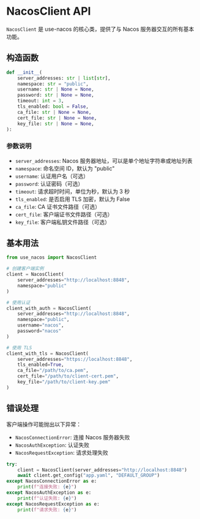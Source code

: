 # NacosClient API

`NacosClient` 是 use-nacos 的核心类，提供了与 Nacos 服务器交互的所有基本功能。

## 构造函数

```python
def __init__(
    server_addresses: str | list[str],
    namespace: str = "public",
    username: str | None = None,
    password: str | None = None,
    timeout: int = 3,
    tls_enabled: bool = False,
    ca_file: str | None = None,
    cert_file: str | None = None,
    key_file: str | None = None,
):
```

### 参数说明

- `server_addresses`: Nacos 服务器地址，可以是单个地址字符串或地址列表
- `namespace`: 命名空间 ID，默认为 "public"
- `username`: 认证用户名（可选）
- `password`: 认证密码（可选）
- `timeout`: 请求超时时间，单位为秒，默认为 3 秒
- `tls_enabled`: 是否启用 TLS 加密，默认为 False
- `ca_file`: CA 证书文件路径（可选）
- `cert_file`: 客户端证书文件路径（可选）
- `key_file`: 客户端私钥文件路径（可选）

## 基本用法

```python
from use_nacos import NacosClient

# 创建客户端实例
client = NacosClient(
    server_addresses="http://localhost:8848",
    namespace="public"
)

# 使用认证
client_with_auth = NacosClient(
    server_addresses="http://localhost:8848",
    namespace="public",
    username="nacos",
    password="nacos"
)

# 使用 TLS
client_with_tls = NacosClient(
    server_addresses="https://localhost:8848",
    tls_enabled=True,
    ca_file="/path/to/ca.pem",
    cert_file="/path/to/client-cert.pem",
    key_file="/path/to/client-key.pem"
)
```

## 错误处理

客户端操作可能抛出以下异常：

- `NacosConnectionError`: 连接 Nacos 服务器失败
- `NacosAuthException`: 认证失败
- `NacosRequestException`: 请求处理失败

```python
try:
    client = NacosClient(server_addresses="http://localhost:8848")
    await client.get_config("app.yaml", "DEFAULT_GROUP")
except NacosConnectionError as e:
    print(f"连接失败: {e}")
except NacosAuthException as e:
    print(f"认证失败: {e}")
except NacosRequestException as e:
    print(f"请求失败: {e}")
```